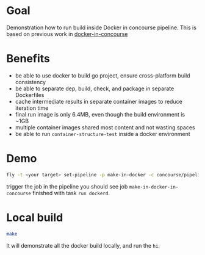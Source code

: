 # Goal
Demonstration how to run build inside Docker in concourse pipeline.
This is based on previous work in [docker-in-concourse](https://github.com/xinzweb/docker-in-concourse)

# Benefits

- be able to use docker to build go project, ensure cross-platform build consistency
- be able to separate dep, build, check, and package in separate Dockerfiles
- cache intermediate results in separate container images to reduce iteration time
- final run image is only 6.4MB, even though the build environment is ~1GB
- multiple container images shared most content and not wasting spaces
- be able to run `container-structure-test` inside a docker environment

# Demo

```bash
fly -t <your target> set-pipeline -p make-in-docker -c concourse/pipeline.yaml
```

trigger the job in the pipeline you should see job `make-in-docker-in-concourse`
finished with task `run dockerd`.

# Local build

```bash
make
```

It will demonstrate all the docker build locally, and run the `hi`.
